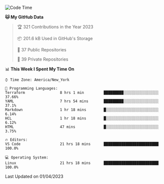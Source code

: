 <!--START_SECTION:waka-->
![Code Time](http://img.shields.io/badge/Code%20Time-167%20hrs%2010%20mins-blue)

**🐱 My GitHub Data** 

> 🏆 321 Contributions in the Year 2023
 > 
> 📦 201.6 kB Used in GitHub's Storage 
 > 
> 📜 37 Public Repositories 
 > 
> 🔑 39 Private Repositories  
 > 
📊 **This Week I Spent My Time On** 

```text
⌚︎ Time Zone: America/New_York

💬 Programming Languages: 
Terraform                8 hrs 1 min         █████████░░░░░░░░░░░░░░░░   37.66% 
YAML                     7 hrs 54 mins       █████████░░░░░░░░░░░░░░░░   37.1% 
Markdown                 1 hr 18 mins        █░░░░░░░░░░░░░░░░░░░░░░░░   6.14% 
HCL                      1 hr 18 mins        █░░░░░░░░░░░░░░░░░░░░░░░░   6.12% 
HTML                     47 mins             █░░░░░░░░░░░░░░░░░░░░░░░░   3.75%

🔥 Editors: 
VS Code                  21 hrs 18 mins      █████████████████████████   100.0%

💻 Operating System: 
Linux                    21 hrs 18 mins      █████████████████████████   100.0%

```


 Last Updated on 01/04/2023
<!--END_SECTION:waka-->